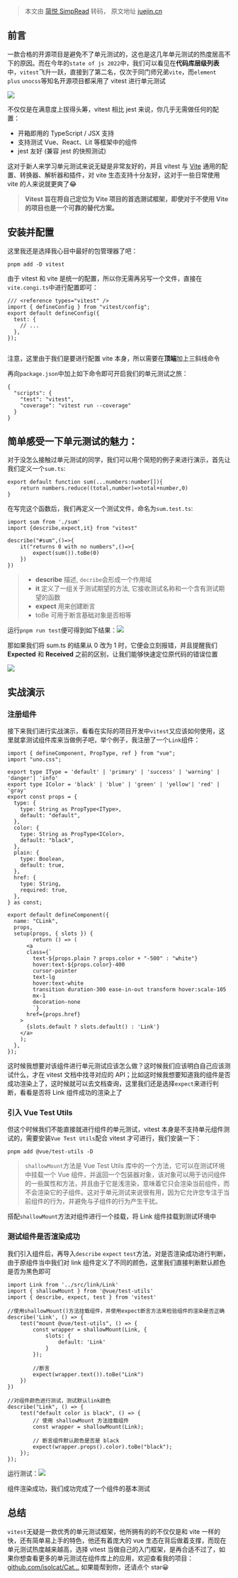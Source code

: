 > 本文由 [简悦 SimpRead](http://ksria.com/simpread/) 转码， 原文地址 [juejin.cn](https://juejin.cn/post/7190159077908381756?searchId=202401261549374C48CC23171B271C060A)

前言
--

一款合格的开源项目是避免不了单元测试的，这也是这几年单元测试的热度居高不下的原因。而在今年的`state of js 2022`中，我们可以看见在**代码库层级列表**中，`vitest`飞升一跃，直接到了第二名，仅次于同门师兄弟`vite`，而`element plus` `unocss`等知名开源项目都采用了 vitest 进行单元测试

![](https://p3-juejin.byteimg.com/tos-cn-i-k3u1fbpfcp/9aeb4fd2c9694ee39835e8b78ca50782~tplv-k3u1fbpfcp-zoom-in-crop-mark:1512:0:0:0.awebp)

不仅仅是在满意度上拔得头筹，vitest 相比 jest 来说，你几乎无需做任何的配置：

*   开箱即用的 TypeScript / JSX 支持
*   支持测试 Vue、React、Lit 等框架中的组件
*   jest 友好 (兼容 jest 的快照测试)

这对于新人来学习单元测试来说无疑是非常友好的，并且 vitest 与 [Vite](https://link.juejin.cn?target=https%3A%2F%2Fcn.vitejs.dev%2F "https://cn.vitejs.dev/") 通用的配置、转换器、解析器和插件，对 vite 生态支持十分友好，这对于一些日常使用 vite 的人来说就更爽了😂

> **Vitest 旨在将自己定位为 Vite 项目的首选测试框架，即使对于不使用 Vite 的项目也是一个可靠的替代方案。**

安装并配置
-----

这里我还是选择我心目中最好的包管理器了吧：

```
pnpm add -D vitest
```

由于 vitest 和 vite 是统一的配置，所以你无需再另写一个文件，直接在`vite.congi.ts`中进行配置即可：

```
/// <reference types="vitest" />
import { defineConfig } from "vitest/config";
export default defineConfig({
  test: {
    // ...
  },
});
​
```

注意，这里由于我们是要进行配置 vite 本身，所以需要在**顶端**加上三斜线命令

再向`package.json`中加上如下命令即可开启我们的单元测试之旅：

```
{
  "scripts": {
    "test": "vitest",
    "coverage": "vitest run --coverage"
  }
}
```

简单感受一下单元测试的魅力：
--------------

对于没怎么接触过单元测试的同学，我们可以用个简短的例子来进行演示，首先让我们定义一个`sum.ts`:

```
export default function sum(...numbers:number[]){
    return numbers.reduce((total,number)=>total+number,0)
}
```

在写完这个函数后，我们再定义一个测试文件，命名为`sum.test.ts`:

```
import sum from './sum'
import {describe,expect,it} from "vitest"
​
describe("#sum",()=>{
    it("returns 0 with no numbers",()=>{
        expect(sum()).toBe(0)
    })
})
```

> *   **describe** 描述, `decribe`会形成一个作用域
> *   **it** 定义了一组关于测试期望的方法, 它接收测试名称和一个含有测试期望的函数
> *   **expect** 用来创建断言
> *   toBe 可用于断言基础对象是否相等

运行`pnpm run test`便可得到如下结果：![](https://p3-juejin.byteimg.com/tos-cn-i-k3u1fbpfcp/a78449d96cda47239b3b4072b9d73587~tplv-k3u1fbpfcp-zoom-in-crop-mark:1512:0:0:0.awebp)

那如果我们将 sum.ts 的结果从 0 改为 1 时，它便会立刻报错，并且提醒我们 **Expected** 和 **Received** 之前的区别，让我们能够快速定位原代码的错误位置

![](https://p3-juejin.byteimg.com/tos-cn-i-k3u1fbpfcp/1373854acfaf4215b94510a09e88c9a4~tplv-k3u1fbpfcp-zoom-in-crop-mark:1512:0:0:0.awebp)

实战演示
----

### 注册组件

接下来我们进行实战演示，看看在实际的项目开发中`vitest`又应该如何使用，这里就拿测试组件库来当做例子吧，举个例子，我注册了一个`Link`组件：

```
import { defineComponent, PropType, ref } from "vue";
import "uno.css";
​
export type IType = 'default' | 'primary' | 'success' | 'warning' | 'danger'| 'info'
export type IColor = 'black' | 'blue' | 'green' | 'yellow'| 'red' | 'gray'
export const props = {
  type: {
    type: String as PropType<IType>,
    default: "default",
  },
  color: {
    type: String as PropType<IColor>,
    default: "black",
  },
  plain: {
    type: Boolean,
    default: true,
  },
  href: {
    type: String,
    required: true,
  },
} as const;
​
export default defineComponent({
  name: "CLink",
  props,
  setup(props, { slots }) {
        return () => (
      <a
      class={`
        text-${props.plain ? props.color + "-500" : "white"}
        hover:text-${props.color}-400
        cursor-pointer
        text-lg
        hover:text-white
        transition duration-300 ease-in-out transform hover:scale-105
        mx-1
        decoration-none
        `}
      href={props.href}      
    >
      {slots.default ? slots.default() : 'Link'}
    </a>
    );    
  },
});
```

这时候我想要对该组件进行单元测试应该怎么做？这时候我们应该明白自己应该测试什么，才在 vitest 文档中找寻对应的 API；比如这时候我想要知道我的组件是否成功渲染上了，这时候就可以去文档查询，这里我们还是选择`expect`来进行判断，看看是否将 Link 组件成功的渲染上了

### 引入 Vue Test Utils

但这个时候我们不能直接就进行组件的单元测试，vitest 本身是不支持单元组件测试的，需要安装`Vue Test Utils`配合 vitest 才可进行，我们安装一下：

```
pnpm add @vue/test-utils -D
```

> `shallowMount`方法是 Vue Test Utils 库中的一个方法，它可以在测试环境中挂载一个 Vue 组件，并返回一个包装器对象，该对象可以用于访问组件的一些属性和方法，并且由于它是浅渲染，意味着它只会渲染当前组件，而不会渲染它的子组件。这对于单元测试来说很有用，因为它允许您专注于当前组件的行为，并避免与子组件的行为产生干扰。

搭配`shallowMount`方法对组件进行一个挂载，将 Link 组件挂载到测试环境中

### 测试组件是否渲染成功

我们引入组件后，再导入`describe` `expect` `test`方法，对是否渲染成功进行判断，由于原组件当中我们对 link 组件定义了不同的颜色，这里我们直接判断默认颜色是否为黑色即可

```
import Link from '../src/link/Link'
import { shallowMount } from '@vue/test-utils'
import { describe, expect, test } from 'vitest'
​
//使用shallowMount()方法挂载组件，并使用expect断言方法来检验组件的渲染是否正确
describe('Link', () => {
    test("mount @vue/test-utils", () => {
        const wrapper = shallowMount(Link, {
            slots: {
                default: 'Link'
            }
        });
​
        //断言
        expect(wrapper.text()).toBe("Link")
    })
})
​
//对组件颜色进行测试，测试默认link颜色
describe("Link", () => {
    test("default color is black", () => {
        // 使用 shallowMount 方法挂载组件
        const wrapper = shallowMount(Link);
​
        // 断言组件默认颜色是否是 black
        expect(wrapper.props().color).toBe("black");
    });
});
```

运行测试：![](https://p3-juejin.byteimg.com/tos-cn-i-k3u1fbpfcp/a5252b354ee347df9d03a2829a5de675~tplv-k3u1fbpfcp-zoom-in-crop-mark:1512:0:0:0.awebp)

组件渲染成功，我们成功完成了一个组件的基本测试

总结
--

`vitest`无疑是一款优秀的单元测试框架，他所拥有的的不仅仅是和 vite 一样的快，还有简单易上手的特色，他还有着庞大的 vue 生态在背后做着支撑，而现在单元测试热度越来越高，选择 vitest 当做自己的入门框架，是再合适不过了，如果你想查看更多的单元测试在组件库上的应用，欢迎查看我的项目：[github.com/isolcat/Cat…](https://link.juejin.cn?target=https%3A%2F%2Fgithub.com%2Fisolcat%2FCatIsol-UI "https://github.com/isolcat/CatIsol-UI") 如果能帮到你，还请点个 star😀